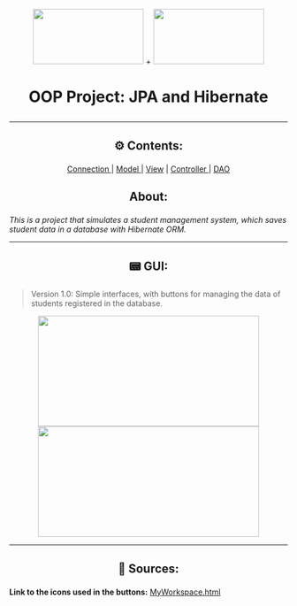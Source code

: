 
<p align="center">
  <img src="https://cdn.jsdelivr.net/gh/devicons/devicon/icons/java/java-original.svg" width="200" height="100"/> + <img src="https://cdn.jsdelivr.net/gh/devicons/devicon/icons/mysql/mysql-original.svg" width="200" height="100"/> 
  <h1> <p align="center">OOP Project: JPA and Hibernate</p> </h1>
</p>
<hr>
  


<h2><p align="center"> ⚙ Contents: </p></h2>

<p align="center"> <a href="https://github.com/NekoYasha7/OOP-Project-with-JPA-and-Hibernate/tree/master/src/main/java/com/github/nekoyasha7/oopregistrationproject/connection"> Connection </a> | <a href="https://github.com/NekoYasha7/OOP-Project-with-JPA-and-Hibernate/tree/master/src/main/java/com/github/nekoyasha7/oopregistrationproject/model"> Model </a> | <a href="https://github.com/NekoYasha7/OOP-Project-with-JPA-and-Hibernate/tree/master/src/main/java/com/github/nekoyasha7/oopregistrationproject/view"> View</a> | <a href="https://github.com/NekoYasha7/OOP-Project-with-JPA-and-Hibernate/tree/master/src/main/java/com/github/nekoyasha7/oopregistrationproject/controller"> Controller </a> | <a href="https://github.com/NekoYasha7/OOP-Project-with-JPA-and-Hibernate/tree/master/src/main/java/com/github/nekoyasha7/oopregistrationproject/dao"> DAO </a> </p>
<h2> <p align="center">  About: </p> </h2>

*This is a project that simulates a student management system, which saves student data in a database with Hibernate ORM.*
<hr>

<h2><p align="center"> 📟 GUI: </p></h2>
 <blockquote>Version 1.0: Simple interfaces, with buttons for managing the data of students registered in the database.</blockquote>
 <p align="center"> <img src="https://user-images.githubusercontent.com/123518676/229355022-6f86d3d7-919e-4471-aa54-0e228ad412b0.png" width="400" height="200"/><img src="https://user-images.githubusercontent.com/123518676/229326488-2cea5a81-1c4d-44b5-9619-24027e6492c7.png" width="400" height="200"/> </p>
<hr>

<h2><p align="center"> 🧉 Sources: </p></h2>

**Link to the icons used in the buttons:** [MyWorkspace.html](https://meuworkspace.blogspot.com/2023/04/oop-project.html)

